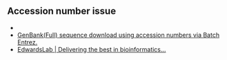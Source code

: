 ## Accession number issue

* [](https://docs.google.com/viewer?url=http%3A%2F%2Fwww.kirkwood.edu%2Fpdf%2Fuploaded%2F262%2Fgenbank_entrez_%2526_fasta.pdf)
* [GenBank(Full) sequence download using accession numbers via Batch Entrez.](https://www.researchgate.net/post/GenBankFull_sequence_download_using_accession_numbers_via_Batch_Entrez)
* [EdwardsLab | Delivering the best in bioinformatics…](https://edwards.sdsu.edu/research/)
